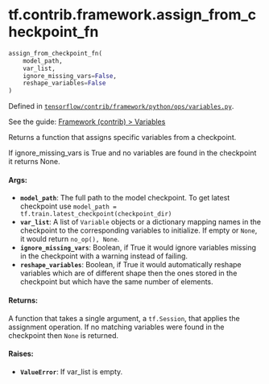 <div itemscope itemtype="http://developers.google.com/ReferenceObject">
<meta itemprop="name" content="tf.contrib.framework.assign_from_checkpoint_fn" />
</div>

# tf.contrib.framework.assign_from_checkpoint_fn

``` python
assign_from_checkpoint_fn(
    model_path,
    var_list,
    ignore_missing_vars=False,
    reshape_variables=False
)
```



Defined in [`tensorflow/contrib/framework/python/ops/variables.py`](https://www.tensorflow.org/code/tensorflow/contrib/framework/python/ops/variables.py).

See the guide: [Framework (contrib) > Variables](../../../../../api_guides/python/contrib.framework.md#Variables)

Returns a function that assigns specific variables from a checkpoint.

If ignore_missing_vars is True and no variables are found in the checkpoint
it returns None.

#### Args:

* <b>`model_path`</b>: The full path to the model checkpoint. To get latest checkpoint
      use `model_path = tf.train.latest_checkpoint(checkpoint_dir)`
* <b>`var_list`</b>: A list of `Variable` objects or a dictionary mapping names in the
      checkpoint to the corresponding variables to initialize. If empty or
      `None`, it would return `no_op(), None`.
* <b>`ignore_missing_vars`</b>: Boolean, if True it would ignore variables missing in
      the checkpoint with a warning instead of failing.
* <b>`reshape_variables`</b>: Boolean, if True it would automatically reshape variables
      which are of different shape then the ones stored in the checkpoint but
      which have the same number of elements.


#### Returns:

A function that takes a single argument, a `tf.Session`, that applies the
assignment operation. If no matching variables were found in the checkpoint
then `None` is returned.


#### Raises:

* <b>`ValueError`</b>: If var_list is empty.